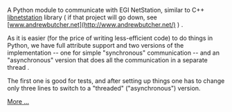 A Python module to communicate with EGI NetStation, similar to C++ [libnetstation](http://code.google.com/p/libnetstation/) library ( if that project will go down, see [www.andrewbutcher.net](http://www.andrewbutcher.net/) ) .

As it is easier (for the price of writing less-efficient code) to do things in Python, we have full attribute support and two versions of the implementation -- one for simple "synchronous" communication -- and an "asynchronous" version that does all the communication in a separate thread .

The first one is good for tests, and after setting up things one has to change only three lines to switch to a "threaded" ("asynchronous") version.

[More ... ](ShortDescription.md)
